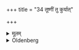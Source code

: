 +++
title = "34 तूष्णीं तु कुर्यात्"

+++

<details><summary>मूलम्</summary>

तूष्णीं तु कुर्यात् ३४
</details>

<details><summary>Oldenberg</summary>

34. If for one meal the food gets ready at different times, he should do so only once.
</details>
